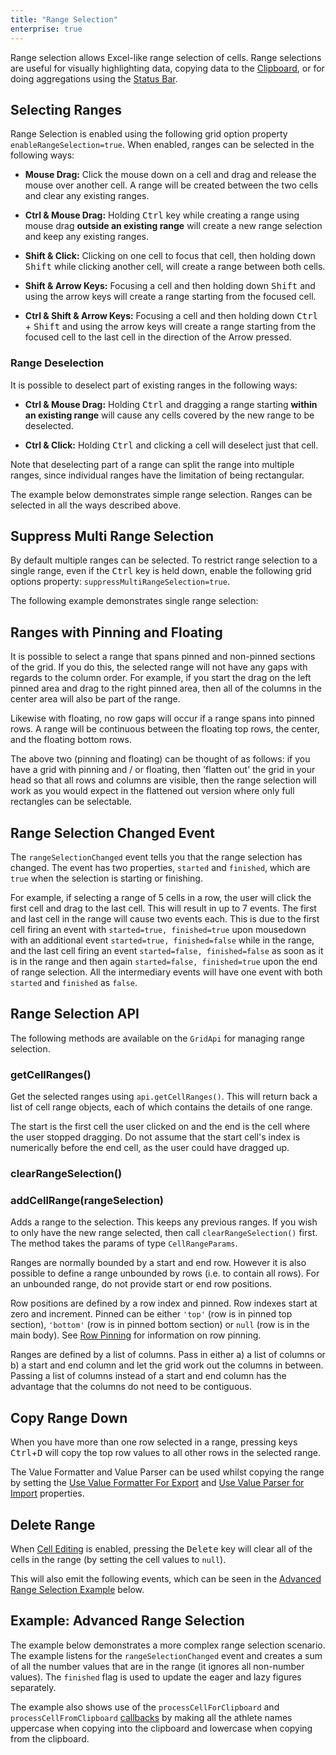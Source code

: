 ```yaml
---
title: "Range Selection"
enterprise: true
---
```


Range selection allows Excel-like range selection of cells. Range selections are useful for visually highlighting data, copying data to the [Clipboard](/clipboard/), or for doing aggregations using the [Status Bar](/status-bar/).

## Selecting Ranges

Range Selection is enabled using the following grid option property `enableRangeSelection=true`.
When enabled, ranges can be selected in the following ways:

- **Mouse Drag:** Click the mouse down on a cell and drag and release the mouse over another cell. A range will be created between the two cells and clear any existing ranges.

- **Ctrl & Mouse Drag:** Holding <kbd>Ctrl</kbd> key while creating a range using mouse drag <b>outside an existing range</b> will create a new range selection and keep any existing ranges.

- **Shift & Click:** Clicking on one cell to focus that cell, then holding down <kbd>Shift</kbd> while clicking another cell, will create a range between both cells.

- **Shift & Arrow Keys:** Focusing a cell and then holding down <kbd>Shift</kbd> and using the arrow keys will create a range starting from the focused cell.

- **Ctrl & Shift & Arrow Keys:** Focusing a cell and then holding down <kbd>Ctrl</kbd> + <kbd>Shift</kbd> and using the arrow keys will create a range starting from the focused cell to the last cell in the direction of the Arrow pressed.

### Range Deselection

It is possible to deselect part of existing ranges in the following ways:

- **Ctrl & Mouse Drag:** Holding <kbd>Ctrl</kbd> and dragging a range starting <b>within an existing range</b> will cause any cells covered by the new range to be deselected.

- **Ctrl & Click:**  Holding <kbd>Ctrl</kbd> and clicking a cell will deselect just that cell.

Note that deselecting part of a range can split the range into multiple ranges, since individual ranges have the limitation of being rectangular.

The example below demonstrates simple range selection. Ranges can be selected in all the ways described above.

<grid-example title='Range Selection / Deselection' name='range-selection' type='generated' options='{ "enterprise": true, "modules": ["clientside", "range", "menu", "clipboard"] }'></grid-example>

## Suppress Multi Range Selection

By default multiple ranges can be selected. To restrict range selection to a single range, even if the <kbd>Ctrl</kbd> key is held down, enable the following grid options property: `suppressMultiRangeSelection=true`.

The following example demonstrates single range selection:

<grid-example title='Range Selection Suppress Multi' name='range-selection-suppress-multi' type='generated' options='{ "enterprise": true, "modules": ["clientside", "range", "menu", "clipboard"] }'></grid-example>

## Ranges with Pinning and Floating

It is possible to select a range that spans pinned and non-pinned sections of the grid. If you do this, the selected range will not have any gaps with regards to the column order. For example, if you start the drag on the left pinned area and drag to the right pinned area, then all of the columns in the center area will also be part of the range.

Likewise with floating, no row gaps will occur if a range spans into pinned rows. A range will be continuous between the floating top rows, the center, and the floating bottom rows.

The above two (pinning and floating) can be thought of as follows: if you have a grid with pinning and / or floating, then 'flatten out' the grid in your head so that all rows and columns are visible, then the range selection will work as you would expect in the flattened out version where only full rectangles can be selectable.

## Range Selection Changed Event

The `rangeSelectionChanged` event tells you that the range selection has changed. The event has two properties, `started` and `finished`, which are `true` when the selection is starting or finishing. 

For example, if selecting a range of 5 cells in a row, the user will click the first cell and drag to the last cell. This will result in up to 7 events. The first and last cell in the range will cause two events each. This is due to the first cell firing an event with `started=true, finished=true` upon mousedown with an additional event `started=true, finished=false` while in the range, and the last cell firing an event `started=false, finished=false` as soon as it is in the range and then again `started=false, finished=true` upon the end of range selection. All the intermediary events will have one event with both `started` and `finished` as `false`. 

<api-documentation source='grid-events/events.json' section='selection' names='["rangeSelectionChanged"]' ></api-documentation>

## Range Selection API

The following methods are available on the `GridApi` for managing range selection.

### getCellRanges()

Get the selected ranges using `api.getCellRanges()`. This will return back a list of cell range objects, each of which contains the details of one range. 

The start is the first cell the user clicked on and the end is the cell where the user stopped dragging. Do not assume that the start cell's index is numerically before the end cell, as the user could have dragged up.

<api-documentation source='grid-api/api.json' section='selection' names='["getCellRanges"]' ></api-documentation>

### clearRangeSelection()

<api-documentation source='grid-api/api.json' section='selection' names='["clearRangeSelection"]' ></api-documentation>

### addCellRange(rangeSelection)

Adds a range to the selection. This keeps any previous ranges. If you wish to only have the new range selected, then call `clearRangeSelection()` first. The method takes the params of type `CellRangeParams`.

<api-documentation source='grid-api/api.json' section='selection' names='["addCellRange"]' ></api-documentation>

Ranges are normally bounded by a start and end row. However it is also possible to define a range unbounded by rows (i.e. to contain all rows). For an unbounded range, do not provide start or end row positions.

Row positions are defined by a row index and pinned. Row indexes start at zero and increment. Pinned can be either `'top'` (row is in pinned top section), `'bottom'` (row is in pinned bottom section) or `null` (row is in the main body). See [Row Pinning](/row-pinning/) for information on row pinning.

Ranges are defined by a list of columns. Pass in either a) a list of columns or b) a start and end column and let the grid work out the columns in between. Passing a list of columns instead of a start and end column has the advantage that the columns do not need to be contiguous.

## Copy Range Down

When you have more than one row selected in a range, pressing keys <kbd>Ctrl</kbd>+<kbd>D</kbd> will copy the top row values to all other rows in the selected range.

The Value Formatter and Value Parser can be used whilst copying the range by setting the [Use Value Formatter For Export](/value-formatters/#use-value-formatter-for-export) and [Use Value Parser for Import](/value-parsers/#use-value-parser-for-import) properties.

## Delete Range

When [Cell Editing](/cell-editing/) is enabled, pressing the <kbd>Delete</kbd> key will clear all of the cells in the range (by setting the cell values to `null`).

This will also emit the following events, which can be seen in the [Advanced Range Selection Example](#example-advanced-range-selection) below.

<api-documentation source='grid-events/events.json' section='editing' names='["rangeDeleteStart","rangeDeleteEnd"]' ></api-documentation>

## Example: Advanced Range Selection

The example below demonstrates a more complex range selection scenario. The example listens for the `rangeSelectionChanged` event and creates a sum of all the number values that are in the range (it ignores all non-number values). The `finished` flag is used to update the eager and lazy figures separately.

The example also shows use of the `processCellForClipboard` and `processCellFromClipboard` [callbacks](clipboard/#processing-pasted-data) by making all the athlete names uppercase when copying into the clipboard and lowercase when copying from the clipboard.

<grid-example title='Advanced Range Selection' name='range-selection-advanced' type='generated' options='{ "enterprise": true, "exampleHeight": 700, "modules": ["clientside", "range", "menu", "clipboard"] }'></grid-example>
